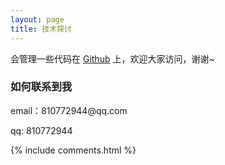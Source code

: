 ```yaml
---
layout: page
title: 技术探讨 
---
```


会管理一些代码在 <a target="_blank" href='https://github.com/yuxingxingc'>Github</a> 上，欢迎大家访问，谢谢~



<h3> 如何联系到我 </h3>

<p> 
email：810772944@qq.com       
<p> 
qq: 810772944     
<p> 

{% include comments.html %}

